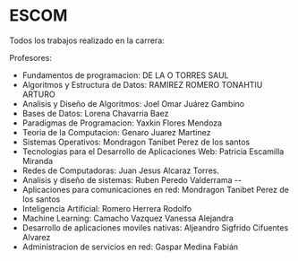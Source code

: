# ESCOM
Todos los trabajos realizado en la carrera:

Profesores:

- Fundamentos de programacion: DE LA O TORRES SAUL
- Algoritmos y Estructura de Datos: RAMIREZ ROMERO TONAHTIU ARTURO
- Analisis y Diseño de Algoritmos: Joel Omar Juárez Gambino 
- Bases de Datos: Lorena Chavarria Baez
- Paradigmas de Programacion: Yaxkin Flores Mendoza
- Teoria de la Computacion: Genaro Juarez Martinez
- Sistemas Operativos: Mondragon Tanibet Perez de los santos
- Tecnologias para el Desarrollo de Aplicaciones Web: Patricia Escamilla Miranda
- Redes de Computadoras: Juan Jesus Alcaraz Torres.
- Analisis y diseño de sistemas: Ruben Peredo Valderrama --
- Aplicaciones para comunicaciones en red: Mondragon Tanibet Perez de los santos
- Inteligencia Artificial: Romero Herrera Rodolfo
- Machine Learning: Camacho Vazquez Vanessa Alejandra
- Desarrollo de aplicaciones moviles nativas: Aljeandro Sigfrido Cifuentes Alvarez
- Administracion de servicios en red: Gaspar Medina Fabián
